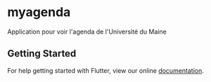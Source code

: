 # myagenda

Application pour voir l&#x27;agenda de l&#x27;Université du Maine

## Getting Started

For help getting started with Flutter, view our online
[documentation](https://flutter.io/).
